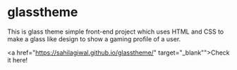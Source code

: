 # glasstheme
This is glass theme simple front-end project which uses HTML and CSS to make a glass like design to show a gaming profile of a user.<br>

<a href="https://sahilagiwal.github.io/glasstheme/" target="_blank"">Check it here!</a>
